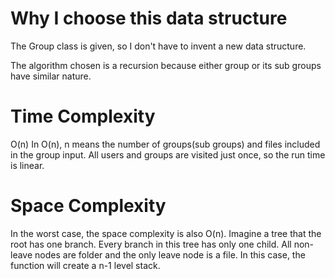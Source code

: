 # Why I choose this data structure
The Group class is given, so I don't have to invent a new data structure.

The algorithm chosen is a recursion because either group or its sub groups have similar nature.

# Time Complexity
O(n)
In O(n), n means the number of groups(sub groups) and 
files included in the group input. All users and groups are visited just once, so the run time is 
linear.

# Space Complexity
In the worst case, the space complexity is also O(n).
Imagine a tree that the root has one branch. Every branch in this tree has only one child.
All non-leave nodes are folder and the only leave node is a file.
In this case, the function will create a n-1 level stack.
